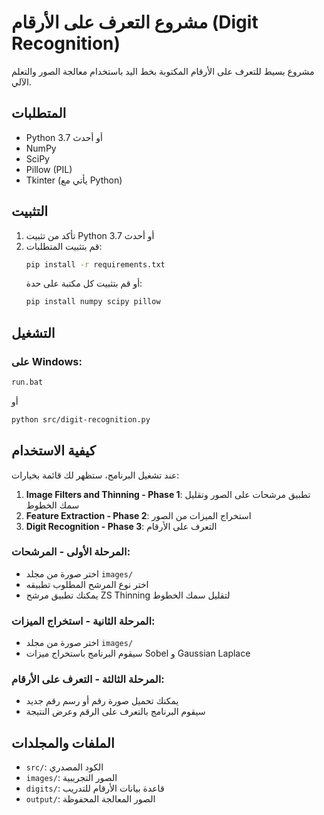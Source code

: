 # مشروع التعرف على الأرقام (Digit Recognition)

مشروع بسيط للتعرف على الأرقام المكتوبة بخط اليد باستخدام معالجة الصور والتعلم الآلي.

## المتطلبات

- Python 3.7 أو أحدث
- NumPy
- SciPy
- Pillow (PIL)
- Tkinter (يأتي مع Python)

## التثبيت

1. تأكد من تثبيت Python 3.7 أو أحدث
2. قم بتثبيت المتطلبات:
   ```bash
   pip install -r requirements.txt
   ```
   أو قم بتثبيت كل مكتبة على حدة:
   ```bash
   pip install numpy scipy pillow
   ```

## التشغيل

### على Windows:
```bash
run.bat
```
أو
```bash
python src/digit-recognition.py
```


## كيفية الاستخدام

عند تشغيل البرنامج، ستظهر لك قائمة بخيارات:

1. **Image Filters and Thinning - Phase 1**: تطبيق مرشحات على الصور وتقليل سمك الخطوط
2. **Feature Extraction - Phase 2**: استخراج الميزات من الصور
3. **Digit Recognition - Phase 3**: التعرف على الأرقام

### المرحلة الأولى - المرشحات:
- اختر صورة من مجلد `images/`
- اختر نوع المرشح المطلوب تطبيقه
- يمكنك تطبيق مرشح ZS Thinning لتقليل سمك الخطوط

### المرحلة الثانية - استخراج الميزات:
- اختر صورة من مجلد `images/`
- سيقوم البرنامج باستخراج ميزات Sobel و Gaussian Laplace

### المرحلة الثالثة - التعرف على الأرقام:
- يمكنك تحميل صورة رقم أو رسم رقم جديد
- سيقوم البرنامج بالتعرف على الرقم وعرض النتيجة

## الملفات والمجلدات

- `src/`: الكود المصدري
- `images/`: الصور التجريبية
- `digits/`: قاعدة بيانات الأرقام للتدريب
- `output/`: الصور المعالجة المحفوظة
